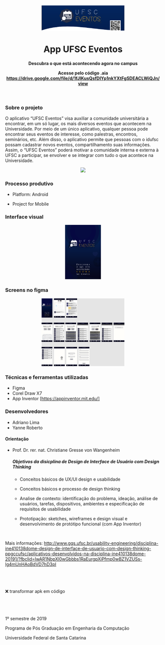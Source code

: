 <p align="center" width="100%">
    <img width="53%" src="https://github.com/ifYanneelse/App-UFSCEventos/blob/d02000841af71b42a3924c76acb95657b3396722/img/identidade.png">
  
<h1 align="center"> App UFSC Eventos </h1>
</p>

<h4 align="center"> Descubra o que está acontecendo agora no campus
    
Acesse pelo código .aia
https://drive.google.com/file/d/1fJIKusQsfDIYp1nkYXtFgSDEACLWiQJn/view  </h4>

<br>

### Sobre o projeto
O aplicativo “UFSC Eventos” visa auxiliar a comunidade universitária a encontrar, em um só lugar, os mais diversos eventos que acontecem na Universidade. Por meio de um único aplicativo, qualquer pessoa pode encontrar seus eventos de interesse, como palestras, encontros, seminários, etc. Além disso, o aplicativo permite que pessoas com o idufsc possam cadastrar novos eventos, compartilhamento suas informações. Assim, o “UFSC Eventos” poderá motivar a comunidade interna e externa à UFSC a participar, se envolver e se integrar com tudo o que acontece na Universidade.
<p align="center" width="100%">
    <img width="50%" src="https://github.com/ifYanneelse/App-UFSCEventos/blob/c08b281c9bf522e8f63a5c54d3a7885de5e33555/img/Documento%20sem%20t%C3%ADtulo.png">
</p>

### Processo produtivo
- Platform: Android
 
- Project for Mobile


### Interface visual

<p align="center" width="100%">
    <img width="23%" src="https://github.com/ifYanneelse/App-UFSCEventos/blob/d02000841af71b42a3924c76acb95657b3396722/screens/1%20screen%20entrada.png">
    </p>


### Screens no figma

<p align="center" width="100%">
<img width="53%" src="https://github.com/ifYanneelse/App-UFSCEventos/blob/fb8aab70a168717857c79c7cde805f26e7df467b/screens/prototipo%20ufsceventos%20azul.png"> 
</p>


### Técnicas e ferramentas utilizadas
- Figma
- Corel Draw X7
- App Inventor [https://appinventor.mit.edu/]


### Desenvolvedores
- Adriano Lima
- Yanne Roberto

#### Orientação
- Prof. Dr. rer. nat. Christiane Gresse von Wangenheim

    ##### Objetivos da disicplina de Design de Interface de Usuário com Design Thinking
    - Conceitos básicos de UX/UI design e usabilidade

    - Conceitos básicos e processo de design thinking

    - Analise de contexto: identificação do problema, ideação, análise de usuários, tarefas, dispositivos, ambientes e especificação de requisitos de usabilidade

    - Prototipação: sketches, wireframes e design visual e desenvolvimento de protótipo funcional (com App Inventor)

<br>

Mais informações: http://www.gqs.ufsc.br/usability-engineering/disciplina-ine410138dome-design-de-interface-de-usuario-com-design-thinking-ppgccufsc/aplicativos-desenvolvidos-na-disciplina-ine410138dome-20191/?fbclid=IwAR1NbpXl0wGbbbs1RaEurgpXiPfmp0wBZ1VZUSs-lg4mUnHAoBdVD7hD3pI

<br>

#
:x: transformar apk em código
#
<br>


1º semestre de 2019

Programa de Pós Graduação em Engenharia da Computação 

Universidade Federal de Santa Catarina

